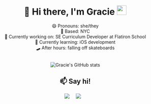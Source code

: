 <div align="center">
  <h1>  🤠  Hi there, I'm Gracie <img src="https://media.giphy.com/media/hvRJCLFzcasrR4ia7z/giphy.gif" width="30px"></h1>
     😄 Pronouns: she/they </br>
     🗽 Based: NYC </br>
     🔭 Currently working on: SE Curriculum Developer at Flatiron School </br>
     🌱 Currently learning: iOS development </br>
     🛹 After hours: falling off skateboards </br>
</br>


![Gracie's GitHub stats](https://github-readme-stats.vercel.app/api?username=graciemcguire&count_private=true&show_icons=true&theme=dark)



  <h2 align="center">📫 Say hi!</h2>
  <p align="center">
    <a target="_blank"href="https://www.linkedin.com/in/graciemcguire/"><img src="https://img.shields.io/badge/linkedin-%230077B5.svg?&style=for-the-badge&logo=linkedin&logoColor=white" /></a>&nbsp;&nbsp;&nbsp;&nbsp;
    <a href="mailto:hello@graciemcguire.com?subject=Hello%20Gracie"><img src="https://img.shields.io/badge/gmail-%23D14836.svg?&style=for-the-badge&logo=gmail&logoColor=white" /></a>&nbsp;&nbsp;&nbsp;&nbsp;
  </p>
</div>


